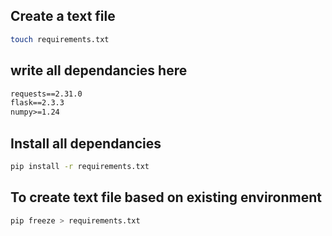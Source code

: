 ## Create a text file 
```bash
touch requirements.txt
```  
## write all dependancies here  
```txt
requests==2.31.0
flask==2.3.3
numpy>=1.24
```  
## Install all dependancies  
```bash
pip install -r requirements.txt
```  
## To create text file based on existing environment  
```bash
pip freeze > requirements.txt
```  